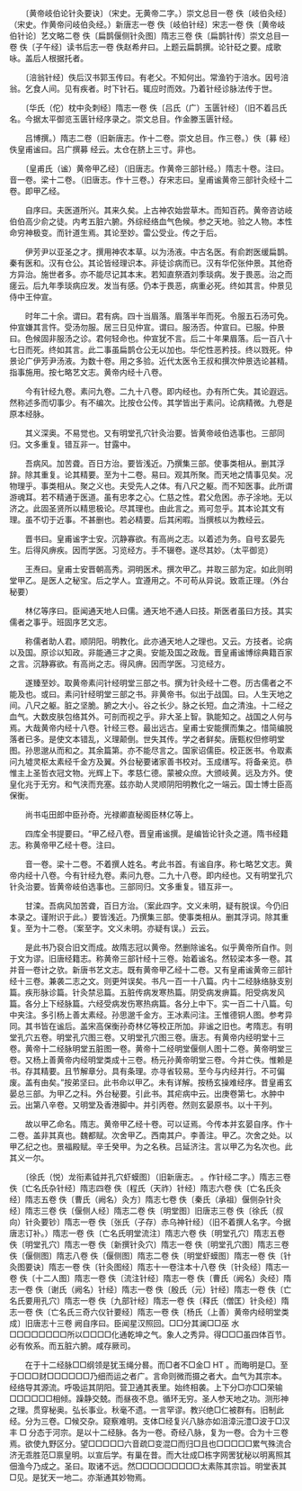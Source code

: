 <!-- { "loadSidebar": true } -->
　　〔黄帝岐伯论针灸要诀〕（宋史。无黄帝二字。）崇文总目一卷 佚〔岐伯灸经〕（宋史。作黄帝问岐伯灸经。）新唐志一卷 佚〔岐伯针经〕宋志一卷 佚〔黄帝岐伯针论〕艺文略二卷 佚〔扁鹊偃侧针灸图〕隋志三卷 佚〔扁鹊针传〕崇文总目一卷 佚〔子午经〕读书后志一卷 佚赵希弁曰。上题云扁鹊撰。论针砭之要。成歌咏。盖后人根据托者。

　　〔涪翁针经〕佚后汉书郭玉传曰。有老父。不知何出。常渔钓于涪水。因号涪翁。乞食人间。见有疾者。时下针石。辄应时而效。乃着针经诊脉法传于世。

　　〔华氏（佗）枕中灸刺经〕隋志一卷 佚〔吕氏（广）玉匮针经〕（旧不着吕氏名。今据太平御览玉匮针经序录之。崇文总目。作金滕玉匮针经。

　　吕博撰。）隋志二卷（旧新唐志。作十二卷。崇文总目。作三卷。）佚〔募 经〕佚皇甫谧曰。吕广撰募 经云。太仓在脐上三寸。非也。

　　〔皇甫氏（谧）黄帝甲乙经〕（旧唐志。作黄帝三部针经。）隋志十卷。注曰。音一卷。梁十二卷。（旧唐志。作十三卷。）存宋志曰。皇甫谧黄帝三部针灸经十二卷。即甲乙经。

　　自序曰。夫医道所兴。其来久矣。上古神农始尝草木。而知百药。黄帝咨访岐伯伯高少俞之徒。内考五脏六腑。外综经络血气色候。参之天地。验之人物。本性命穷神极变。而针道生焉。其论至妙。雷公受业。传之于后。

　　伊芳尹以亚圣之才。撰用神农本草。以为汤液。中古名医。有俞跗医缓扁鹊。秦有医和。汉有仓公。其论皆经理识本。非徒诊病而已。汉有华佗张仲景。其他奇方异治。施世者多。亦不能尽记其本末。若知直祭酒刘季琰病。发于畏恶。治之而瘥云。后九年季琰病应发。发当有感。仍本于畏恶，病重必死。终如其言。仲景见侍中王仲宣。

　　时年二十余。谓曰。君有病。四十当眉落。眉落半年而死。令服五石汤可免。仲宣嫌其言忤。受汤勿服。居三日见仲宣。谓曰。服汤否。仲宣曰。已服。仲景曰。色候固非服汤之诊。君何轻命也。仲宣犹不言。后二十年果眉落。后一百八十七日而死。终如其言。此二事虽扁鹊仓公无以加也。华佗性恶矜技。终以戮死。仲景论广伊芳尹汤液。为数十卷。用之多验。近代太医令王叔和撰次仲景选论甚精。指事施用。按七略艺文志。黄帝内经十八卷。

　　今有针经九卷。素问九卷。二九十八卷。即内经也。办有所亡失。其论遐远。然称述多而切事少。有不编次。比按仓公传。其学皆出于素问。论病精微。九卷是原本经脉。

　　其义深奥。不易觉也。又有明堂孔穴针灸治要。皆黄帝岐伯选事也。三部同归。文多重复。错互非一。甘露中。

　　吾病风。加苦聋。百日方治。要皆浅近。乃撰集三部。使事类相从。删其浮辞。除其重复。论其精要。至为十二卷。易曰。观其所聚。而天地之情事见矣。况物理乎。事类相从。聚之义也。夫受先人之体。有八尺之躯。而不知医事。此所谓游魂耳。若不精通于医道。虽有忠孝之心。仁慈之性。君父危困。赤子涂地。无以济之。此固圣贤所以精思极论。尽其理也。由此言之。焉可忽乎。其本论其文有理。虽不切于近事。不甚删也。若必精要。后其闲暇。当撰核以为教经云。

　　晋书曰。皇甫谧字士安。沉静寡欲。有高尚之志。以着述为务。自号玄晏先生。后得风痹疾。因而学医。习览经方。手不辍卷。遂尽其妙。（太平御览）

　　王焘曰。皇甫士安晋朝高秀。洞明医术。撰次甲乙。并取三部为定。如此则明堂甲乙。是医人之秘宝。后之学人。宜遵用之。不可苟从异说。致乖正理。（外台秘要）

　　林亿等序曰。臣闻通天地人曰儒。通天地不通人曰技。斯医者虽曰方技。其实儒者之事乎。班固序艺文志。

　　称儒者助人君。顺阴阳。明教化。此亦通天地人之理也。又云。方技者。论病以及国。原诊以知政。非能通三才之奥。安能及国之政哉。晋皇甫谧博综典籍百家之言。沉静寡欲。有高尚之志。得风痹。因而学医。习览经方。

　　遂臻至妙。取黄帝素问针经明堂三部之书。撰为针灸经十二卷。历古儒者之不能及也。或曰。素问针经明堂三部之书。非黄帝书。似出于战国。曰。人生天地之间。八尺之躯。脏之坚脆。腑之大小。谷之长少。脉之长短。血之清浊。十二经之血气。大数皮肤包络其外。可剖而视之乎。非大圣上智。孰能知之。战国之人何与焉。大哉黄帝内经十八卷。针经三卷。最出远古。皇甫士安能撰而集之。惜简编脱落者已多。是使文本错乱，义理颠倒。世失其传。学之者鲜矣。唐甄权但修明堂图。孙思邈从而和之。其余篇第。亦不能尽言之。国家诏儒臣。校正医书。令取素问九墟灵枢太素经千金方及翼。外台秘要诸家善书校对。玉成缮写。将备亲览。恭惟主上圣哲衣冠文物。光辉上下。孝慈仁德。蒙被众庶。大颁岐黄。远及方外。使皇化兆于无穷。和气浃而充塞。兹亦助人灵顺阴阳明教化之一端云。国士博士臣高保衡。

　　尚书屯田郎中臣孙奇。光禄卿直秘阁臣林亿等上。

　　四库全书提要曰。“甲乙经八卷。晋皇甫谧撰。是编皆论针灸之道。隋书经籍志。称黄帝甲乙经十卷。注曰。

　　音一卷。梁十二卷。不着撰人姓名。考此书首。有谧自序。称七略艺文志。黄帝内经十八卷。今有针经九卷。素问九卷。二九十八卷。即内经也。又有明堂孔穴针灸治要。皆黄帝岐伯选事也。三部同归。文多重复。错互非一。

　　甘滦。吾病风加苦聋，百日方治。（案此四字。文义未明，疑有脱误。今仍旧本录之。谨附识于此。）要皆浅近。乃撰集三部。使事类相从。删其浮词。除其重复。至为十二卷。（案至字。文义未明。亦疑有误。）云云。

　　是此书乃裒合旧文而成。故隋志冠以黄帝。然删除谧名。似乎黄帝所自作。则于文为谬。旧唐经籍志。称黄帝三部针经十三卷。始着谧名。然较梁本多一卷。其并音一卷计之欤。新唐书艺文志。既有黄帝甲乙经十二卷。又有皇甫谧黄帝三部针经十三卷。兼袭二志之文。则更舛误矣。书凡一百一十八篇。内十二经脉络脉支别篇。疾形脉诊篇。针灸禁忌篇。五脏传病发寒热篇。阴受病发痹篇。阳受病发风篇。各分上下经脉篇。六经受病发伤寒热病篇。各分上中下。实一百二十八篇。句中夹注。多引杨上善太素经。孙思邈千金方。王冰素问注。王惟德铜人图。参考异同。其书皆在谧后。盖宋高保衡孙奇林亿等校正所加。非谧之旧也。考隋志。有明堂孔穴五卷。明堂孔穴图三卷。又明堂孔穴图三卷。唐志。有黄帝内经明堂十三卷。黄帝十二经脉明堂五脏图一卷。黄帝十二经明堂偃侧人图十二卷。黄帝明堂三卷。又杨上善黄帝内经明堂类成十三卷。杨元孙黄帝明堂三卷。今并亡佚。惟赖是书。存其精要。且节解章分。具有条理。亦寻省较易。至今与内经并行。不可偏废。盖有由矣。”按弟坚曰。此书命以甲乙。未有详解。按杨玄操难经序。昔皇甫玄晏总三部。为甲乙之科。外台秘要。引此书。其疟病中云。出庚卷第七。水肿中云。出第八辛卷。又明堂及香港脚中。并引丙卷。然则玄晏原书。以十干列。

　　故以甲乙命名。隋志。黄帝甲乙经十卷。可以证焉。今传本并玄晏自序。作十二卷。盖非其真也。魏都赋。次舍甲乙。西南其户。李善注。甲乙。次舍之处。以甲乙纪之也。景福殿赋。辛壬癸甲。为之名秩。吕延济注。言以甲乙为名次也。此其义一尔。

　　〔徐氏（悦）龙衔素钺并孔穴虾蟆图〕（旧新唐志。 。作针经二字。）隋志三卷 佚〔亡名氏杂针经〕隋志四卷 佚〔程氏（天祚）针经〕隋志六卷 佚〔亡名氏灸经〕隋志五卷 佚〔曹氏（阙名）灸方〕隋志七卷 佚〔秦氏（承祖）偃侧杂针灸经〕隋志三卷 佚〔偃侧人经〕隋志二卷 佚〔明堂图〕旧唐志三卷 佚〔徐氏（叔向）针灸要钞〕隋志一卷 佚〔张氏（子存）赤乌神针经〕（旧不着撰人名字。今据唐志订补。）隋志一卷 佚〔亡名氏明堂流注〕隋志六卷 佚〔明堂孔穴〕隋志五卷 佚〔明堂孔穴〕隋志一卷 佚〔新撰针灸穴〕隋志一卷 佚〔明堂孔穴图〕隋志三卷 佚〔偃侧图〕隋志八卷 佚〔偃侧图〕隋志二卷 佚〔明堂虾蟆图〕隋志一卷 佚〔针灸图要诀〕隋志一卷 佚〔针灸图经〕隋志十一卷注本十八卷 佚〔针灸经〕隋志一卷 佚〔十二人图〕隋志一卷 佚〔流注针经〕隋志一卷 佚〔曹氏（阙名）灸经〕隋志一卷 佚〔谢氏（阙名）针经〕隋志一卷 佚〔殷氏（元）针经〕隋志一卷 佚〔亡名氏要用孔穴〕隋志一卷 佚〔九部针经〕隋志一卷 佚〔释氏（僧匡）针灸经〕隋志一卷 佚〔亡名氏三奇六仪针要经〕隋志一卷 佚〔杨氏（上善）黄帝内经明堂类成〕旧唐志十三卷 阙自序曰。臣闻星汉照回。□□分其澜□□巫 水□□□□□□□□所以□□□□化通乾坤之气。象人之秀异。得□□□虽四体百节。必有攸系。而五脏六腑。咸存厥司。

　　在于十二经脉□□纲领是犹玉绳分晷。而□者不□金□ HT 。而晦明是□。至于□□□财□□□□□□乃细而运之者广。言命则微而摄之者大。血气为其宗本。经络导其源流。呼吸运其阴阳。营卫通其表里。始终相袭。上下分□亦□□荣输□□□□□□相倾。躁静交兢。而昼夜不息。循环无穷。圣人参天地之功。测形神之理。贯穿秘奥。弘长事业。秋毫不遗。一言罕谬。教兴绝□仁被群有。旧制此经。分为三卷。□候交杂。窥察难明。支体□经复兴八脉亦如沮漳沅澧□波于□汉丰 □ 分态于河宗。是以十二经脉。各为一卷。奇经八脉，复为一卷。合为十三卷焉。欲使九野区分。望□□□□□六音疏□变混□而归□且也□□□□□累气殊流合济无乖胜范□禀皇明。以宣后学。有巢在昔。而大壮成□栋字网罟犹秘以明离照其佃渔今乃成之。圣曰。取诸不远。然□□□□□□□□□太素陈其宗旨。明堂表其□见。是犹天一地二。亦渐通其妙物焉。

